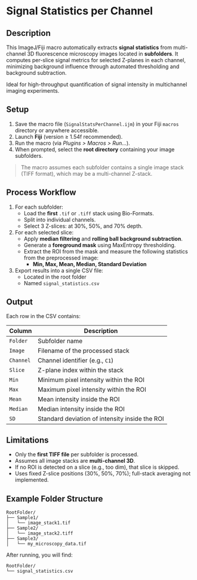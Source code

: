# Signal Statistics per Channel

## Description

This ImageJ/Fiji macro automatically extracts **signal statistics** from multi-channel 3D fluorescence microscopy images located in **subfolders**. It computes per-slice signal metrics for selected Z-planes in each channel, minimizing background influence through automated thresholding and background subtraction.

Ideal for high-throughput quantification of signal intensity in multichannel imaging experiments.

## Setup

1. Save the macro file (`SignalStatsPerChannel.ijm`) in your Fiji `macros` directory or anywhere accessible.
2. Launch **Fiji** (version ≥ 1.54f recommended).
3. Run the macro (via *Plugins > Macros > Run...*).
4. When prompted, select the **root directory** containing your image subfolders.

> The macro assumes each subfolder contains a single image stack (TIFF format), which may be a multi-channel Z-stack.

## Process Workflow

1. For each subfolder:
   - Load the **first** `.tif` or `.tiff` stack using Bio-Formats.
   - Split into individual channels.
   - Select 3 Z-slices: at 30%, 50%, and 70% depth.
2. For each selected slice:
   - Apply **median filtering** and **rolling ball background subtraction**.
   - Generate a **foreground mask** using MaxEntropy thresholding.
   - Extract the ROI from the mask and measure the following statistics from the preprocessed image:
     - **Min, Max, Mean, Median, Standard Deviation**
3. Export results into a single CSV file:
   - Located in the root folder
   - Named `signal_statistics.csv`

## Output

Each row in the CSV contains:

Column | Description
---|---
`Folder` | Subfolder name
`Image` | Filename of the processed stack
`Channel` | Channel identifier (e.g., `C1`)
`Slice` | Z-plane index within the stack
`Min` | Minimum pixel intensity within the ROI
`Max` | Maximum pixel intensity within the ROI
`Mean` | Mean intensity inside the ROI
`Median` | Median intensity inside the ROI
`SD` | Standard deviation of intensity inside the ROI

## Limitations

- Only the **first TIFF file** per subfolder is processed.
- Assumes all image stacks are **multi-channel 3D**.
- If no ROI is detected on a slice (e.g., too dim), that slice is skipped.
- Uses fixed Z-slice positions (30%, 50%, 70%); full-stack averaging not implemented.

## Example Folder Structure

```
RootFolder/
├── Sample1/
│   └── image_stack1.tif
├── Sample2/
│   └── image_stack2.tiff
├── Sample3/
│   └── my_microscopy_data.tif
```

After running, you will find:

```
RootFolder/
└── signal_statistics.csv
```

